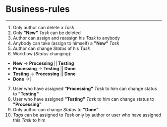 # Business-rules
---

1. Only author can delete a _Task_
2. Only __"New"__ _Task_ can be deleted
3. Author can assign and reassign his _Task_ to anybody
4. Anybody can take (assign to himself) a __"New"__ _Task_
5. Author can change _Status_ of his _Task_
6. Workflow (_Status_ changing):
  * __New__ -> __Processing__ || __Testing__
  * __Processing__ -> __Testing__ || __Done__
  * __Testing__ -> __Processing__ || __Done__
  * __Done__ ->|
7. User who have assigned __"Processing"__ _Task_ to him can change status to __"Testing"__   
6. User who have assigned __"Testing"__ _Task_ to him can change status to __"Processing"__    
6. Only author can change _Status_ to __"Done"__
7. _Tags_ can be assigned to _Task_ only by author or user who have assigned this _Task_ to him
